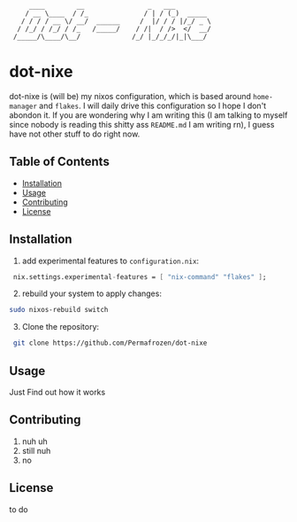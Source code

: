 ```ascii
     ____        __                _   ___         
    / __ \____  / /_              / | / (_)  _____ 
   / / / / __ \/ __/  ______     /  |/ / / |/_/ _ \
  / /_/ / /_/ / /_   /_____/    / /|  / />  </  __/
 /_____/\____/\__/             /_/ |_/_/_/|_|\___/ 
```

# dot-nixe
dot-nixe is (will be) my nixos configuration, which is based around `home-manager` and `flakes`. I will daily drive this configuration so I hope I don't abondon it. If you are wondering why I am writing this (I am talking to myself since nobody is reading this shitty ass `README.md` I am writing rn), I guess have not other stuff to do right now.

## Table of Contents
- [Installation](#installation)
- [Usage](#usage)
- [Contributing](#contributing)
- [License](#license)

## Installation


1. add experimental features to `configuration.nix`:
```nix
 nix.settings.experimental-features = [ "nix-command" "flakes" ];
 ```

2. rebuild your system to apply changes:
```bash
sudo nixos-rebuild switch
```
3. Clone the repository:
```bash
 git clone https://github.com/Permafrozen/dot-nixe
```

## Usage
Just Find out how it works

## Contributing
1. nuh uh
2. still nuh
3. no

## License
to do
